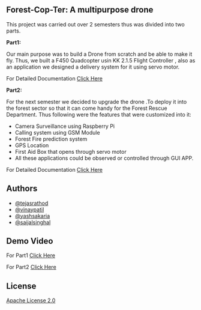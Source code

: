 
## Forest-Cop-Ter: A multipurpose drone

This project was carried out over 2 semesters thus was divided into two parts.

**Part1:**

Our main purpose was to build a Drone from scratch and be able to make it fly. Thus, we built a F450 Quadcopter usin KK 2.1.5 Flight Controller , also as an application we designed a delivery system for it using servo motor.

For Detailed Documentation [Click Here](https://drive.google.com/drive/folders/1g0WbBDNil3sL4tJMhyC1x4fH8WpfnGoL?usp=sharing)

**Part2:**

For the next semester we decided to upgrade the drone .To deploy it into the forest sector so that it can come handy for the Forest Rescue Department. Thus following were the features that were customized into it:

- Camera Surveillance using Raspberry Pi
- Calling system using GSM Module
- Forest Fire prediction system
- GPS Location
- First Aid Box that opens through servo motor
- All these applications could be observed or controlled through GUI APP.

For Detailed Documentation [Click Here](https://drive.google.com/drive/folders/1LIcG13zID2ZapwGOtcyeLcMpfvaTpyOh?usp=sharing)
## Authors

- [@tejasrathod](https://www.linkedin.com/in/tejas-rathod-923187189/)
- [@vinaypatil](https://www.linkedin.com/in/patil-vinay/)
- [@yashsakaria](https://www.linkedin.com/in/yashsakaria/)
- [@saijalsinghal](https://www.linkedin.com/in/saijal-singhal-72897b1b5/)


## Demo Video

For Part1 [Click Here](https://drive.google.com/drive/folders/1g0WbBDNil3sL4tJMhyC1x4fH8WpfnGoL?usp=sharing)

For Part2 [Click Here](https://drive.google.com/drive/folders/1LIcG13zID2ZapwGOtcyeLcMpfvaTpyOh?usp=sharing)



## License

[Apache License 2.0](https://github.com/TejasARathod/Forest-Cop-Ter/blob/8c0443007f5f32f8ebacdb44778123a1b4634eaa/LICENSE)

